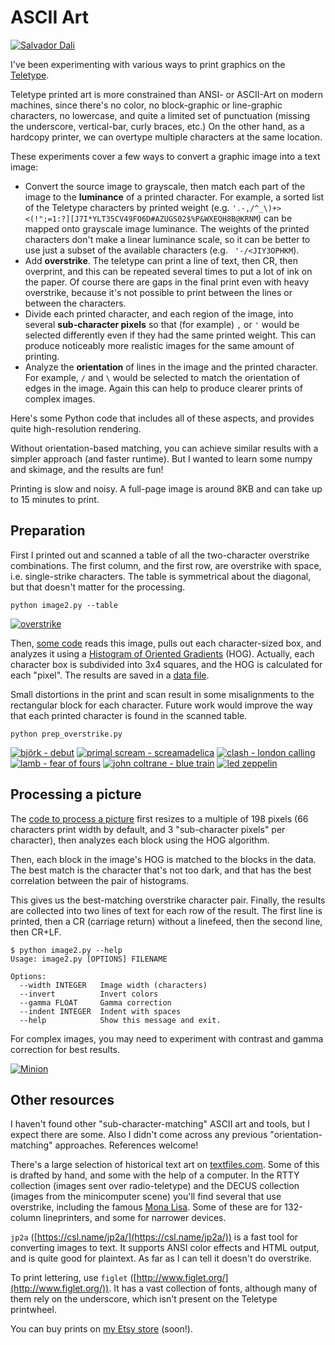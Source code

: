 # ASCII Art

[![Salvador Dali](dali_x500.jpg)](dali.txt.jpg)  

I've been experimenting with various ways to print graphics on the [Teletype](https://github.com/hughpyle/ASR33).  

Teletype printed art is more constrained than ANSI- or ASCII-Art on modern machines, since there's no color, no block-graphic or line-graphic characters, no lowercase, and quite a limited set of punctuation (missing the underscore, vertical-bar, curly braces, etc.)  On the other hand, as a hardcopy printer, we can overtype multiple characters at the same location.


These experiments cover a few ways to convert a graphic image into a text image:

* Convert the source image to grayscale, then match each part of the image to the **luminance** of a printed character.  For example, a sorted list of the Teletype characters by printed weight (e.g. `'.-,/^_\)+><(!";=1:?][J7I*YLT35CV49FO6D#AZUGS02$%P&WXEQH8B@KRNM`) can be mapped onto grayscale image luminance.  The weights of the printed characters don't make a linear luminance scale, so it can be better to use just a subset of the available characters (e.g. ` '-/<JIY3OPHKM`).  
* Add **overstrike**.  The teletype can print a line of text, then CR, then overprint, and this can be repeated several times to put a lot of ink on the paper.  Of course there are gaps in the final print even with heavy overstrike, because it's not possible to print between the lines or between the characters.
* Divide each printed character, and each region of the image, into several **sub-character pixels** so that (for example) `,` or `'` would be selected differently even if they had the same printed weight.  This can produce noticeably more realistic images for the same amount of printing.
* Analyze the **orientation** of lines in the image and the printed character.  For example, ` / ` and ` \ ` would be selected to match the orientation of edges in the image.  Again this can help to produce clearer prints of complex images.   

Here's some Python code that includes all of these aspects, and provides quite high-resolution rendering.

Without orientation-based matching, you can achieve similar results with a simpler approach (and faster runtime).  But I wanted to learn some numpy and skimage, and the results are fun!
  
Printing is slow and noisy.  A full-page image is around 8KB and can take up to 15 minutes to print.


## Preparation

First I printed out and scanned a table of all the two-character overstrike combinations.  The first column, and the first row, are overstrike with space, i.e. single-strike characters.  The table is symmetrical about the diagonal, but that doesn't matter for the processing.
```
python image2.py --table
```  
[![overstrike](chars_overstrike_x500.jpg)](chars_overstrike.jpg)

Then, [some code](prep_overstrike.py) reads this image, pulls out each character-sized box, and analyzes it using a [Histogram of Oriented Gradients](http://scikit-image.org/docs/dev/auto_examples/features_detection/plot_hog.html) (HOG).  Actually, each character box is subdivided into 3x4 squares, and the HOG is calculated for each "pixel".  The results are saved in a [data file](chars_overstrike.json).

Small distortions in the print and scan result in some misalignments to the rectangular block for each character.  Future work would improve the way that each printed character is found in the scanned table. 
```
python prep_overstrike.py
```

[![björk - debut](album_covers/album_debut_250.jpg)](album_covers/album_debut.txt.jpg)
[![primal scream - screamadelica](album_covers/album_screamadelica_250.jpg)](album_covers/album_screamadelica.txt.jpg)
[![clash - london calling ](album_covers/album_clash_250.jpg)](album_covers/album_clash.txt.jpg)
[![lamb - fear of fours](album_covers/album_fours_250.jpg)](album_covers/album_fours.txt.jpg)
[![john coltrane - blue train](album_covers/album_bluetrain_250.jpg)](album_covers/album_bluetrain.txt.jpg)
[![led zeppelin](album_covers/album_ledzep_250.jpg)](album_covers/album_ledzep.txt.jpg)


## Processing a picture

The [code to process a picture](image2.py) first resizes to a multiple of 198 pixels (66 characters print width by default, and 3 "sub-character pixels" per character), then analyzes each block using the HOG algorithm.

Then, each block in the image's HOG is matched to the blocks in the data.  The best match is the character that's not too dark, and that has the best correlation between the pair of histograms.

This gives us the best-matching overstrike character pair.  Finally, the results are collected into two lines of text for each row of the result.  The first line is printed, then a CR (carriage return) without a linefeed, then the second line, then CR+LF.

```
$ python image2.py --help
Usage: image2.py [OPTIONS] FILENAME

Options:
  --width INTEGER   Image width (characters)
  --invert          Invert colors
  --gamma FLOAT     Gamma correction
  --indent INTEGER  Indent with spaces
  --help            Show this message and exit.
```

For complex images, you may need to experiment with contrast and gamma correction for best results.

[![Minion](minion_x500.jpg)](minion.txt.jpg)  

 
## Other resources

I haven't found other "sub-character-matching" ASCII art and tools, but I expect there are some.  Also I didn't come across any previous "orientation-matching" approaches.  References welcome!

There's a large selection of historical text art on [textfiles.com](http://www.textfiles.com/art/).  Some of this is drafted by hand, and some with the help of a computer.  In the RTTY collection (images sent over radio-teletype) and the DECUS collection (images from the minicomputer scene) you'll find several that use overstrike, including the famous [Mona Lisa](http://textfiles.com/art/DECUS/mona_lisa_2.txt).  Some of these are for 132-column lineprinters, and some for narrower devices.

`jp2a` ([https://csl.name/jp2a/](https://csl.name/jp2a/)) is a fast tool for converting images to text.  It supports ANSI color effects and HTML output, and is quite good for plaintext.  As far as I can tell it doesn't do overstrike.

To print lettering, use `figlet` ([http://www.figlet.org/](http://www.figlet.org/)).  It has a vast collection of fonts, although many of them rely on the underscore, which isn't present on the Teletype printwheel.

You can buy prints on [my Etsy store](https://www.etsy.com/shop/asr33) (soon!).

